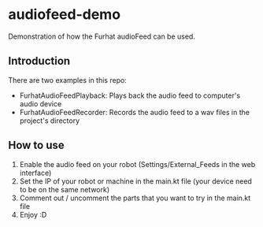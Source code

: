 # audiofeed-demo

Demonstration of how the Furhat audioFeed can be used.

## Introduction

There are two examples in this repo:

* FurhatAudioFeedPlayback: Plays back the audio feed to computer's audio device
* FurhatAudioFeedRecorder: Records the audio feed to a wav files in the project's directory

## How to use

1. Enable the audio feed on your robot (Settings/External_Feeds in the web interface)
2. Set the IP of your robot or machine in the main.kt file (your device need to be on the same network)
3. Comment out / uncomment the parts that you want to try in the main.kt file
4. Enjoy :D
